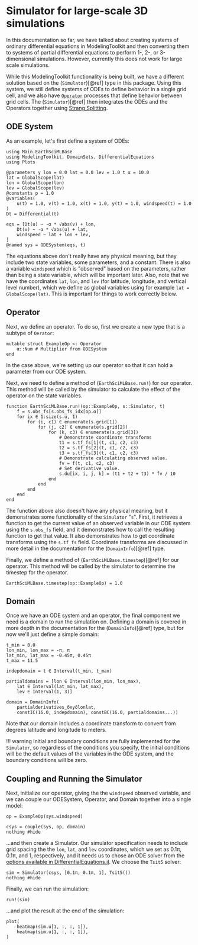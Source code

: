 # Simulator for large-scale 3D simulations

In this documentation so far, we have talked about creating systems of ordinary differential equations in ModelingToolkit and then converting them to systems of partial differential equations to perform 1-, 2-, or 3-dimensional simulations.
However, currently this does not work for large scale simulations.

While this ModelingToolkit functionality is being built, we have a different solution based on the (`Simulator`)[@ref] type in this package.
Using this system, we still define systems of ODEs to define behavior in a single grid cell, and we also have [`Operator`](@ref) processes that define behavior between grid cells.
The (`Simulator`)[@ref] then integrates the ODEs and the Operators together using [Strang Splitting](https://en.wikipedia.org/wiki/Strang_splitting).

## ODE System

As an example, let's first define a system of ODEs:

```@example sim
using Main.EarthSciMLBase
using ModelingToolkit, DomainSets, DifferentialEquations
using Plots

@parameters y lon = 0.0 lat = 0.0 lev = 1.0 t α = 10.0
lat = GlobalScope(lat)
lon = GlobalScope(lon)
lev = GlobalScope(lev)
@constants p = 1.0
@variables(
    u(t) = 1.0, v(t) = 1.0, x(t) = 1.0, y(t) = 1.0, windspeed(t) = 1.0
)
Dt = Differential(t)

eqs = [Dt(u) ~ -α * √abs(v) + lon,
    Dt(v) ~ -α * √abs(u) + lat,
    windspeed ~ lat + lon + lev,
]
@named sys = ODESystem(eqs, t)
```

The equations above don't really have any physical meaning, but they include two state variables, some parameters, and a constant. 
There is also a variable `windspeed` which is "observed" based on the parameters, rather than being a state variable, which will be important later.
Also, note that we have the coordinates `lat`, `lon`, and `lev` (for latitude, longitude, and vertical level number), which we define as global variables using for example `lat = GlobalScope(lat)`.
This is important for things to work correctly below.

## Operator

Next, we define an operator. To do so, first we create a new type that is a subtype of `Oerator`:

```@example sim
mutable struct ExampleOp <: Operator
    α::Num # Multiplier from ODESystem
end
```
In the case above, we're setting up our operator so that it can hold a parameter from our ODE system.

Next, we need to define a method of (`EarthSciMLBase.run!`) for our operator. This method will be called by the simulator to calculate the effect of the operator on the state variables.

```@example sim
function EarthSciMLBase.run!(op::ExampleOp, s::Simulator, t)
    f = s.obs_fs[s.obs_fs_idx[op.α]]
    for ix ∈ 1:size(s.u, 1)
        for (i, c1) ∈ enumerate(s.grid[1])
            for (j, c2) ∈ enumerate(s.grid[2])
                for (k, c3) ∈ enumerate(s.grid[3])
                    # Demonstrate coordinate transforms
                    t1 = s.tf_fs[1](t, c1, c2, c3)
                    t2 = s.tf_fs[2](t, c1, c2, c3)
                    t3 = s.tf_fs[3](t, c1, c2, c3)
                    # Demonstrate calculating observed value.
                    fv = f(t, c1, c2, c3)
                    # Set derivative value.
                    s.du[ix, i, j, k] = (t1 + t2 + t3) * fv / 10
                end
            end
        end
    end
end
```
The function above also doesn't have any physical meaning, but it demonstrates some functionality of the `Simulator` "`s`".
First, it retrieves a function to get the current value of an observed variable in our
ODE system using the `s.obs_fs` field, and it demonstrates how to call the resulting 
function to get that value.
It also demonstrates how to get coordinate transforms using the `s.tf_fs` field.
Coordinate transforms are discussed in more detail in the documentation for the (`DomainInfo`)[@ref] type.

Finally, we define a method of (`EarthSciMLBase.timestep`)[@ref] for our operator. This method will be called by the simulator to determine the timestep for the operator.
```@example sim
EarthSciMLBase.timestep(op::ExampleOp) = 1.0
```

## Domain

Once we have an ODE system and an operator, the final component we need is a domain to run the simulation on.
Defining a domain is covered in more depth in the documentation for the (`DomainInfo`)[@ref] type, but for now we'll just define a simple domain:

```@example sim
t_min = 0.0
lon_min, lon_max = -π, π
lat_min, lat_max = -0.45π, 0.45π
t_max = 11.5

indepdomain = t ∈ Interval(t_min, t_max)

partialdomains = [lon ∈ Interval(lon_min, lon_max),
    lat ∈ Interval(lat_min, lat_max),
    lev ∈ Interval(1, 3)]

domain = DomainInfo(
    partialderivatives_δxyδlonlat,
    constIC(16.0, indepdomain), constBC(16.0, partialdomains...))
```

Note that our domain includes a coordinate transform to convert from degrees latitude and longitude to meters.

!!! warning
    Initial and boundary conditions are fully implemented for the `Simulator`, so regardless
    of the conditions you specify, the initial conditions will be the default values
    of the variables in the ODE system, and the boundary conditions will be zero.

## Coupling and Running the Simulator

Next, initialize our operator, giving the the `windspeed` observed variable, and we can couple our ODESystem, Operator, and Domain together into a single model:

```@example sim
op = ExampleOp(sys.windspeed)

csys = couple(sys, op, domain)
nothing #hide
```

...and then create a Simulator. 
Our simulator specification needs to include grid spacing the the `lon`, `lat`, and `lev`
coordinates, which we set as 0.1π, 0.1π, and 1, respectively, and it needs us to 
chose an ODE solver from the [options available in DifferentialEquations.jl](https://docs.sciml.ai/DiffEqDocs/stable/solvers/ode_solve/).
We choose the `Tsit5` solver:

```@example sim
sim = Simulator(csys, [0.1π, 0.1π, 1], Tsit5())
nothing #hide
```

Finally, we can run the simulation:

```@example sim
run!(sim)
```

...and plot the result at the end of the simulation:

```@example sim
plot(
    heatmap(sim.u[1, :, :, 1]),
    heatmap(sim.u[1, :, :, 1]),
)
```